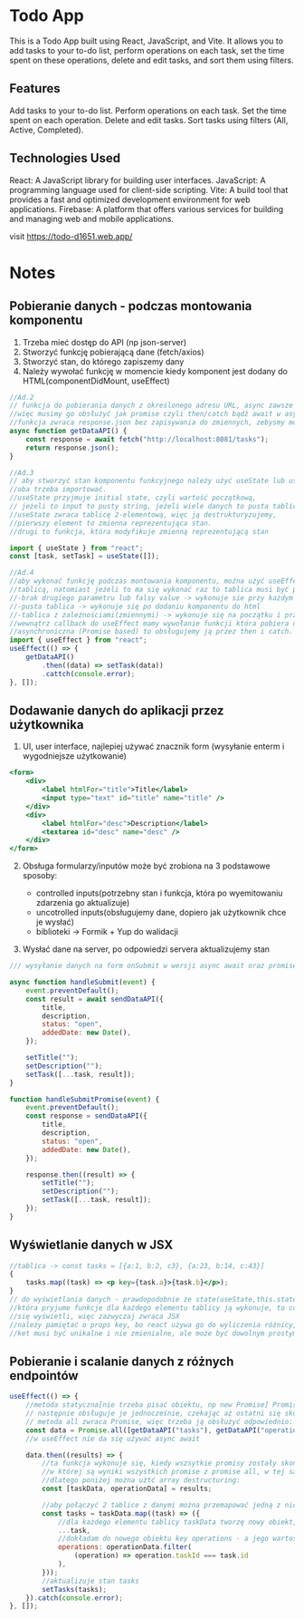 # Todo App
This is a Todo App built using React, JavaScript, and Vite. It allows you to add tasks to your to-do list, perform operations on each task, set the time spent on these operations, delete and edit tasks, and sort them using filters.

## Features
Add tasks to your to-do list.
Perform operations on each task.
Set the time spent on each operation.
Delete and edit tasks.
Sort tasks using filters (All, Active, Completed).

## Technologies Used

React: A JavaScript library for building user interfaces.
JavaScript: A programming language used for client-side scripting.
Vite: A build tool that provides a fast and optimized development environment for web applications.
Firebase: A platform that offers various services for building and managing web and mobile applications.

visit https://todo-d1651.web.app/


# Notes

## Pobieranie danych - podczas montowania komponentu

1. Trzeba mieć dostęp do API (np json-server)
2. Stworzyć funkcję pobierającą dane (fetch/axios)
3. Stworzyć stan, do którego zapiszemy dany
4. Należy wywołać funkcję w momencie kiedy komponent jest dodany do HTML(componentDidMount, useEffect)

```javascript
//Ad.2
// funkcja do pobierania danych z określonego adresu URL, async zawsze zwraca Promise,
//więc musimy go obsłużyć jak promise czyli then/catch bądź await w async function
//funkcja zwraca response.json bez zapisywania do zmiennych, zebysmy mogli ją exportowac i uzywac w róznych modułach
async function getDataAPI() {
    const response = await fetch("http://localhost:8081/tasks");
    return response.json();
}

//Ad.3
// aby stworzyć stan komponentu funkcyjnego należy użyć useState lub useReducer,
//oba trzeba importować.
//useState przyjmuje initial state, czyli wartość początkową,
// jeżeli to input to pusty string, jeżeli wiele danych to pusta tablica
//useState zwraca tablicę 2-elementową, więc ją destrukturyzujemy,
//pierwszy element to zmienna reprezentująca stan.
//drugi to funkcja, która modyfikuje zmienną reprezentującą stan

import { useState } from "react";
const [task, setTask] = useState([]);

//Ad.4
//aby wykonać funkcję podczas montowania komponentu, można użyć useEffect z drugim parametrem, który musi być
//tablicą, natomiast jeżeli to ma się wykonać raz to tablica musi być pusta
//-brak drugiego parametru lub falsy value -> wykonuje sie przy każdym rerenderze komponentu
//-pusta tablica -> wykonuje się po dodaniu komponentu do html
//-tablica z zależnościami(zmiennymi) -> wykonuje się na początku i przy każdej zmianie wartości z tablicy
//wewnątrz callback do useEffect mamy wywołanie funkcji która pobiera dane, w związku z tym, że jest async
//asynchroniczna (Promise based) to obsługujemy ją przez then i catch.
import { useEffect } from "react";
useEffect(() => {
    getDataAPI()
        .then((data) => setTask(data))
        .cattch(console.error);
}, []);
```

## Dodawanie danych do aplikacji przez użytkownika

1. UI, user interface, najlepiej używać znacznik form (wysyłanie enterm i wygodniejsze użytkowanie)

```jsx
<form>
    <div>
        <label htmlFor="title">Title</label>
        <input type="text" id="title" name="title" />
    </div>
    <div>
        <label htmlFor="desc">Description</label>
        <textarea id="desc" name="desc" />
    </div>
</form>
```

2. Obsługa formularzy/inputów może być zrobiona na 3 podstawowe sposoby:

    - controlled inputs(potrzebny stan i funkcja, która po wyemitowaniu zdarzenia go aktualizuje)
    - uncotrolled inputs(obsługujemy dane, dopiero jak użytkownik chce je wysłać)
    - biblioteki -> Formik + Yup do walidacji

3. Wysłać dane na server, po odpowiedzi servera aktualizujemy stan

```javascript
/// wysyłanie danych na form onSubmit w wersji async await oraz promise fetch/catch

async function handleSubmit(event) {
    event.preventDefault();
    const result = await sendDataAPI({
        title,
        description,
        status: "open",
        addedDate: new Date(),
    });

    setTitle("");
    setDescription("");
    setTask([...task, result]);
}

function handleSubmitPromise(event) {
    event.preventDefault();
    const response = sendDataAPI({
        title,
        description,
        status: "open",
        addedDate: new Date(),
    });

    response.then((result) => {
        setTitle("");
        setDescription("");
        setTask([...task, result]);
    });
}
```

## Wyświetlanie danych w JSX

```jsx
//tablica -> const tasks = [{a:1, b:2, c3}, {a:23, b:14, c:43}]
{
    tasks.map((task) => <p key={task.a}>{task.b}</p>);
}
// do wyświetlania danych - prawdopodobnie ze state(useState,this.state) używa sie map (metoda tablicy),
//która pryjume funkcje dla każdego elementu tablicy ją wykonuje, to co zwróci będzie elemenetem, który
//się wyświetli, więc zazwyczaj zwraca JSX
//należy pamiętać o props key, bo react używa go do wyliczenia różnicy, którą musi zaaplikować pomiędzy virtual dom i real dom
//ket musi być unikalne i nie zmienialne, ale może być dowolnym prostym typem danych.
```

## Pobieranie i scalanie danych z różnych endpointów

```javascript
useEffect(() => {
    //metoda statyczna[nie trzeba pisać obiektu, np new Promise] Promise.all() przyjmuje tablicę Promises,
    // następnie obsługuje je jednocześnie, czekając aż ostatni się skończy.
    // metoda all zwraca Promise, więc trzeba ją obsłużyć odpowiednio: await lub then.
    const data = Promise.all([getDataAPI("tasks"), getDataAPI("operations")]);
    //w useEffect nie da się używać async await

    data.then((results) => {
        //ta funkcja wykonuje się, kiedy wszsytkie promisy zostały skończone, result posiada w sobię tablicę,
        //w której są wyniki wszystkich promise z promise all, w tej samej kolejności jak zostały dodane
        //dlatego poniżej można użtć array destructuring:
        const [taskData, operationData] = results;

        //aby połączyć 2 tablice z danymi można przemapować jedną z nich, dodając elementy drugiej do elementów pierwszej
        const tasks = taskData.map((task) => ({
            //dla każdego elementu tablicy taskData tworzę nowy obiekt, gdzie za pomocą spread operator wstawiam wszystkie elementy
            ...task,
            //dokładam do nowego obiektu key operations - a jego wartość wylicza filter wyników z drugiej tablicy
            operations: operationData.filter(
                (operation) => operation.taskId === task.id
            ),
        }));
        //aktualizuje stan tasks
        setTasks(tasks);
    }).catch(console.error);
}, []);
```
